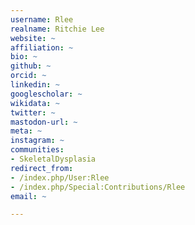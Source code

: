 ```yaml
---
username: Rlee
realname: Ritchie Lee
website: ~
affiliation: ~
bio: ~
github: ~
orcid: ~
linkedin: ~
googlescholar: ~
wikidata: ~
twitter: ~
mastodon-url: ~
meta: ~
instagram: ~
communities:
- SkeletalDysplasia
redirect_from:
- /index.php/User:Rlee
- /index.php/Special:Contributions/Rlee
email: ~

---
```

